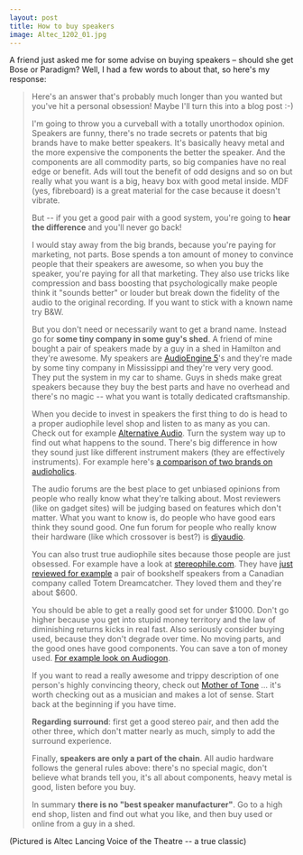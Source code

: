 ```yaml
---
layout: post
title: How to buy speakers
image: Altec_1202_01.jpg
---
```

<p>A friend just asked me for some advise on buying speakers – should she get Bose or Paradigm? Well, I had a few words to about that, so here's my response:</p><blockquote><p>Here's an answer that's probably much longer than you wanted but you've hit a personal obsession! Maybe I'll turn this into a blog post :-)</p><p>I'm going to throw you a curveball with a totally unorthodox opinion. Speakers are funny, there's no trade secrets or patents that big brands have to make better speakers. It's basically heavy metal and the more expensive the components the better the speaker. And the components are all commodity parts, so big companies have no real edge or benefit. Ads will tout the benefit of odd designs and so on but really what you want is a big, heavy box with good metal inside. MDF (yes, fibreboard) is a great material for the case because it doesn't vibrate.</p><p>But -- if you get a good pair with a good system, you're going to <strong>hear the difference</strong> and you'll never go back!</p><p>I would stay away from the big brands, because you're paying for marketing, not parts. Bose spends a ton amount of money to convince people that their speakers are awesome, so when you buy the speaker, you're paying for all that marketing. They also use tricks like compression and bass boosting that psychologically make people think it "sounds better" or louder but break down the fidelity of the audio to the original recording. If you want to stick with a known name try B&amp;W.</p><p>But you don't need or necessarily want to get a brand name. Instead go for <strong>some tiny company in some guy's shed</strong>. A friend of mine bought a pair of speakers made by a guy in a shed in Hamilton and they're awesome. My speakers are <a href="http://audioengineusa.com/Store/Audioengine-5">AudioEngine 5</a>'s and they're made by some tiny company in Mississippi and they're very very good. They put the system in my car to shame. Guys in sheds make great speakers because they buy the best parts and have no overhead and there's no magic -- what you want is totally dedicated craftsmanship.</p><p>When you decide to invest in speakers the first thing to do is head to a proper audiophile level shop and listen to as many as you can. Check out for example <a href="http://www.alternativeaudio.ca/">Alternative Audio</a>. Turn the system way up to find out what happens to the sound. There's big difference in how they sound just like different instrument makers (they are effectively instruments). For example here's <a href="http://forums.audioholics.com/forums/showthread.php?t=11123">a comparison of two brands on audioholics</a>.</p><p>The audio forums are the best place to get unbiased opinions from people who really know what they're talking about. Most reviewers (like on gadget sites) will be judging based on features which don't matter. What you want to know is, do people who have good ears think they sound good. One fun forum for people who really know their hardware (like which crossover is best?) is <a href="http://www.diyaudio.com/forums/multi-way/">diyaudio</a>.</p><p>You can also trust true audiophile sites because those people are just obsessed. For example have a look at <a href="http://www.stereophile.com/">stereophile.com</a>. They have <a href="http://www.stereophile.com/category/budget-component-reviews/">just reviewed for example</a> a pair of bookshelf speakers from a Canadian company called Totem Dreamcatcher. They loved them and they're about $600.</p><p>You should be able to get a really good set for under $1000. Don't go higher because you get into stupid money territory and the law of diminishing returns kicks in real fast. Also seriously consider buying used, because they don't degrade over time. No moving parts, and the good ones have good components. You can save a ton of money used. <a href="http://cgi.audiogon.com/cgi-bin/cl.pl?spkrfull&amp;1312119968">For example look on Audiogon</a>.</p><p>If you want to read a really awesome and trippy description of one person's highly convincing theory, check out <a href="http://www.mother-of-tone.com/mother.htm">Mother of Tone</a> ... it's worth checking out as a musician and makes a lot of sense. Start back at the beginning if you have time.</p><p><strong>Regarding surround</strong>: first get a good stereo pair, and then add the other three, which don't matter nearly as much, simply to add the surround experience.</p><p>Finally, <strong>speakers are only a part of the chain</strong>. All audio hardware follows the general rules above: there's no special magic, don't believe what brands tell you, it's all about components, heavy metal is good, listen before you buy.</p><p>In summary <strong>there is no "best speaker manufacturer"</strong>. Go to a high end shop, listen and find out what you like, and then buy used or online from a guy in a shed.</p></blockquote><p>(Pictured is Altec Lancing Voice of the Theatre -- a true classic)</p>

